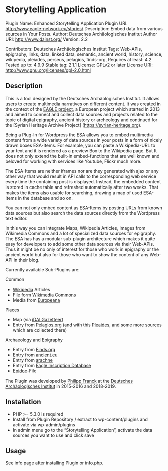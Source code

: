 # Storytelling Application

Plugin Name: Enhanced Storytelling Application
Plugin URI:  http://www.eagle-network.eu/stories/
Description: Embed data from various sources in Your Posts.
Author:	     Deutsches Archäologisches Institut
Author URI:	 http://www.dainst.org/
Version:     2.2

Contributors: Deutsches Archäologisches Institut
Tags: Web-APIs, epigraphy, links, data, linked data, semantic, ancient world, history, science, wikipedia, pleiades, perseus, pelagios, finds-org,
Requires at least: 4.2
Tested up to: 4.9.9
Stable tag: 2.1.1
License: GPLv2 or later
License URI: http://www.gnu.org/licenses/gpl-2.0.html


## Description
This is a tool designed by the Deutsches Archäologisches Institut. It allows users to create multimedia narratives on different content. It was created in the context of the [EAGLE project](http://www.eagle-network.eu/), a European project which started in 2013 and aimed to connect and collect data sources and projects related to the topic of digital epigraphy, ancient history or archeology and continued  for the [Syrian Heritage Archive Project] (https://syrian-heritage.org).

Being a Plug-In for Wordpress the ESA allows you to embed multimedia content from a wide variety of data sources in your posts in a form of nicely drawn boxes ESA-Items. For example, you can paste a Wikipedia-URL to your text and it is rendered as a preview Box to the Wikipedia page. But It does not only extend the built-in embed-functions that are well known and beloved for working with services like Youtube, Flickr much more.

The ESA-Items are neither iframes nor are they generated with ajax or any other way that would result in API calls to the corresponding web service every time the containing post is displayed. Instead, the embedded content is stored in cache table and refreshed automatically after two weeks. That makes the items also usable for searching, drawing a map of used ESA-Items in the database and so on.

You can not only embed content as ESA-Items by posting URLs from known data sources but also search the data sources directly from the Wordpress text editor.

In this way you can integrate Maps, Wikipedia Articles, Images from Wikimedia Commons and a lot of specialized data sources for epigraphy. The ESA has has a modular sub-plugin architecture which makes it quite easy for developers to add some other data sources via their Web-APIs. Thus it might be no only of interest for those who work in epigraphy or the ancient world but also for those who want to show the content of any Web-API in their blog.

Currently available Sub-Plugins are:

Common

* [Wikipedia](https://www.wikipedia.org/) Articles
* File form [Wikimedia Commons](https://commons.wikimedia.org/wiki/Main_Page)
* Media from [Europeana](http://www.europeana.eu/portal/)

Places

* Map (via [iDAI Gazetteer](http://gazetteer.dainst.org))
* Entry from [Pelagios.org](http://pelagios.dme.ait.ac.at/) (and with this [Pleaides](http://pleiades.stoa.org/), and some more sources which are collected there)

Archaeology and Epigraphy

* Entry from [Finds.org](https://finds.org.uk/)
* Entry from [ancient.eu](https://ancient.eu/)
* Entry from [arachne](https://arachne.dainst.org/)
* Entry from [Eagle Inscription Database](http://www.eagle-network.eu/)
* [Epidoc](http://sourceforge.net/projects/epidoc/)-File

The Plugin was developed by [Philipp Franck](mailto:philipp.franck@absender.net) at the [Deutsches Archäologisches Institut](http://www.dainst.org) in 2015-2016 and 2018-2019.


## Installation

* PHP >= 5.3.0 is required
* Install from Plugin Repository / extract to wp-content/plugins and activate via wp-admin/plugins
* In admin menu go to the “Storytelling Application”, activate the data sources you want to use and click save

## Usage

See info page after installing Plugin or info.php. 

